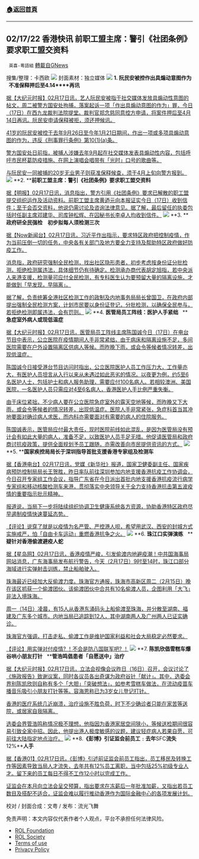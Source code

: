 ###  [:house:返回首頁](https://github.com/ourhimalayas/txt)
---


## 02/17/22 香港快讯 前职工盟主席：警引《社团条例》要求职工盟交资料
` 英喜-粵語組` [轉載自GNews](https://gnews.org/zh-hans/2020996/)

搜集/整理：卡西欧
![](https://assets.gnews.org/wp-content/uploads/2022/02/0217fenmian.jpg)
封面素材：独立媒体
![](https://assets.gnews.org/wp-content/uploads/2022/02/2022-02-17-1.png)
**1. ****阮民安被控作出具煽动意图作为****   ****不准保释押后至****4.14****再讯**

[据【大纪元时报】02月17日讯，艺人阮民安被指于社交媒体发放具煽动性意图的帖文，周二被警方国安处拘捕，落案起诉一项「作出具煽动意图的作为」罪，今日（17日）在西九龙裁判法院提堂。裁判官郑念慈同意控方申请，将案件押后至4月14日再讯。阮民安申请保释被拒，须还押候讯。](https://hk.epochtimes.com/news/2022-02-17/42163687)

[41岁的阮民安被控于去年9月26日至今年1月21日期间，作出一项或多项具煽动意图的作为，违反《刑事罪行条例》第10(1)(a)条。](https://hk.epochtimes.com/news/2022-02-17/42163687)

[警方国安处日前指，被捕人涉嫌去年9月起在社交媒体发表具煽动性内容，包括呼吁市民杯葛防疫措施、在网上演唱会唱带有「光时」口号的歌曲等。](https://hk.epochtimes.com/news/2022-02-17/42163687)

[与阮民安一同被捕的20岁无业男子则获准保释候查，须于4月上旬向警方报到。](https://hk.epochtimes.com/news/2022-02-17/42163687)
![](https://assets.gnews.org/wp-content/uploads/2022/02/2022-02-17-2.png)
**2. ****前职工盟主席：警引《社团条例》要求职工盟交资料**

[据【明报】02月17日讯，消息指出，警方引用《社团条例》要求已解散的职工盟提交组织运作及活动资料。前职工盟主席黄迺元向本报证实今日（17日）收到信件；至于会否交资料，他说仍需讨论及咨询法律意见。据了解，最后留任的执委包括时任副主席邓建华、司库钟松辉、在囚秘书长李卓人均收到信件。](https://news.mingpao.com/ins/港聞/article/20220217/s00001/1645071500657/前職工盟主席-警引《社團條例》要求職工盟交資料)
![](https://assets.gnews.org/wp-content/uploads/2022/02/2022-02-17-3.png)
**3. ****政府研全民强检　初步拟每人须检测三次**

[据【Now新闻台】02月17日讯，习近平作出指示，要求特区政府把控制疫情，作为当前压倒一切的任务，中央各有关部门及地方要全力支持及帮助特区政府做好防疫工作。](https://news.now.com/home/local/player?newsId=466819)

[消息指，政府研究强制全民检测，找出社区隐形患者，初步考虑按身份证分批检测，拒绝检测属违法，具体细节仍有待确定。检测承办商代表胡定旭指，若中央派人来港支援，检测量可应付全民检测，有专科医生认为要预留大量的隔离设施，才能做到「早发现，早隔离」。](https://news.now.com/home/local/player?newsId=466819)

[据了解，负责统筹全港社区检测工作的政制及内地事务局局长曾国卫，在政府内部提出强制全民检测方案，计划市民要以身份证登记，分批检测，以确保全民参与，若拒绝检测即属违法，会有罚则。](https://news.now.com/home/local/player?newsId=466819)
![](https://assets.gnews.org/wp-content/uploads/2022/02/2022-02-17-4.png)
**4. ****医管局员工阵线：医护人手紧绌****   ****急症室外病人或现低温症**

[据【大纪元时报】02月17日讯，医管局员工阵线主席陈国诚今日（17日）在电台节目中表示，公立医院在疫情期间人手非常紧绌，由于病床和隔离设施不足，多间医院需要在户外设置隔离区供病人等候。而昨晚下雨，或会令等候者情况转差，出现低温症。](https://hk.epochtimes.com/news/2022-02-17/20187262)

[陈国诚今日接受港台节目访问时指出，公立医院医护人员工作压力大，工作量亦大，有医护人员坦言从入行以来从未遇过如此恶劣的情况。以夜更为例，约5至6名医护人士，包括护士和病人服务助理，需要应付100名病人。若相较澳洲、美国医院，一名医护人员只需应对4至6名病人，香港医护人手比例严重失衡。](https://hk.epochtimes.com/news/2022-02-17/20187262)

[由于床位紧拙，不少病人要在公立医院急症室外的露天空地等候，而昨晚又下大雨，或会令等候者的情况转差，出现低温症。医院人手非常紧张，急症科首当其冲地要面对确诊病人求医，而内科亦需要面对有需要的病人的住院服务。](https://hk.epochtimes.com/news/2022-02-17/20187262)

[陈国诚表示，医管局应付最大责任，现时医院前线如此混乱，是因为医管局没有预计会有如此大量的病人，准备不足，以致医护人员手足无措。他促请医管局和政府商讨抗疫政策，提供全面规划予员工跟随，亦需改善向市民提供资讯的方式。](https://hk.epochtimes.com/news/2022-02-17/20187262)
![](https://assets.gnews.org/wp-content/uploads/2022/02/2022-02-17-5.png)
**5. ****国家疾控局局长于深圳指导首批支援香港专家组及检测车**

[据【香港电台】02月17日讯，党媒《新华社》报道，国家卫健委副主任、国家疾病预防控制局局长王贺胜，昨日率队前往深圳参加内地支援香港抗疫工作协调会，今日召开专家组工作会议，指导广东省在今日派出首批内地支援香港抗疫流行病学专家组和移动核酸检测车来港，贯彻落实中央领导关于全力支持香港抗击第五波疫情的重要指示批示精神。](https://news.rthk.hk/rthk/ch/component/k2/1634276-20220217.htm)

[报道说，当局下一步将陆续组织协调卫生健康系统各方资源，协助香港特区政府尽早遏制疫情快速蔓延态势。](https://news.rthk.hk/rthk/ch/component/k2/1634276-20220217.htm)

[【评论】说穿了就是以疫情为名严管、严控港人呗，希望用武汉、西安的封城方式实施戒严，怕「自由卡车运动」重燃香港抗争之火。](https://news.rthk.hk/rthk/ch/component/k2/1634276-20220217.htm)
![](https://assets.gnews.org/wp-content/uploads/2022/02/2022-02-17-6.png)
**6. ****珠江口实弹演练****   ****疑针对香港偷渡避疫人蛇**

[据【星岛网】02月17日讯，香港疫情严峻，引发偷渡内地避疫潮！中共国海事局网站消息，广东海事局发布航行警告，今天（2月17日）9时至14时，珠江口部分海域进行实弹射击训练，禁止船舶驶入。](https://std.stheadline.com/realtime/article/1809664/即時-港聞-疫情消息-珠江口實彈演練-疑針對香港偷渡避疫人蛇)

[珠海最近已经加大反偷渡力度。珠海官方通报，珠海市高新区周二（2月15日）晚在该区抓获一个偷渡团伙。该偷渡团伙中合共有10名偷渡人员，企图利用「大飞」非法入境珠海。](https://std.stheadline.com/realtime/article/1809664/即時-港聞-疫情消息-珠江口實彈演練-疑針對香港偷渡避疫人蛇)

[周一（14日）凌晨，有15人从香港东涌码头上船偷渡至珠海，并分散至湖南、福建及广东多个城市。内地当局已追踪到12人，其中湖南两人及广州两人已证实确诊。](https://std.stheadline.com/realtime/article/1809664/即時-港聞-疫情消息-珠江口實彈演練-疑針對香港偷渡避疫人蛇)

[珠海官方强调，打击走私、偷渡工作是维护国家利益和社会大局稳定必然要求。](https://std.stheadline.com/realtime/article/1809664/即時-港聞-疫情消息-珠江口實彈演練-疑針對香港偷渡避疫人蛇)

[【评论】用实弹对付疫情? ！不会是防八国联军吧? ！](https://std.stheadline.com/realtime/article/1809664/即時-港聞-疫情消息-珠江口實彈演練-疑針對香港偷渡避疫人蛇)
![](https://assets.gnews.org/wp-content/uploads/2022/02/2022-02-17-7.png)
**7. ****陈凯欣倡雪糕车爆谷哄小朋友打针****   ****管浩鸣倡患者「自愿送中」治疗**

[据【大纪元时报】02月17日讯，立法会视像会议昨日（16日）召开，会议讨论了《施政报告》致谢议案，同时各议员各出奇谋为政府谷针「献计」。其中，选委会界别陈凯欣则自称有多个「大胆」「突破想法」，如参考雪榚车做法，在流动疫苗车播音乐吸引小朋友打针等等。容海恩称已为3岁女儿登记打针。](https://hk.epochtimes.com/news/2022-02-17/71766843)

[香港的医疗系统几近崩溃，治疗设施不胜负荷，时下不少确诊者只能在家苦等送院，或居家自我隔离。](https://hk.epochtimes.com/news/2022-02-17/71766843)

[选委会界管浩鸣称情况极不理想，他指因为香港家居空间狭小，等候送检期间很容易引致全家中招。因此，他提出港人极度敏感的议题，建议轻症病人若果自愿，可前往大陆指定地点治疗。](https://hk.epochtimes.com/news/2022-02-17/71766843)
![](https://assets.gnews.org/wp-content/uploads/2022/02/2022-02-17-8.png)
**8.****《彭博》引证监会前员工﹕去年****SFC****流失****12%****人手**

[据【香港01】02月17日讯，《彭博》引述前证监会前员工指出，员工移民及转换工作等因素导致当局人才流失，去年共有12%员工离职，当中包括25%初级专业人才。留下来的员工每日不得不工作12小时以完成工作。](https://www.hk01.com/財經快訊/737139/彭博-引證監會前員工-去年sfc流失12-人手)

[证监会在本月向立法会呈交预算，指出要求在冻薪后一年批准加薪，又指出若员工数目及搭配不适合，证监会难以履行推动香港作为国际金融中心的各项发展计划。](https://www.hk01.com/財經快訊/737139/彭博-引證監會前員工-去年sfc流失12-人手)

校对 / 封面合成：文粤 / 发布：流光飞舞

 

免责声明：本文内容仅代表作者个人观点，平台不承担任何法律风险。

- [ROL Foundation](https://rolfoundation.org/)
- [ROL Society](https://rolsociety.org/)
- [Terms of use](https://gnews.org/terms-of-use-3/)
- [Privacy Policy](https://gnews.org/privacy-policy/)
